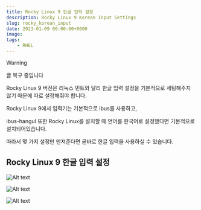 ```yaml
---
title: Rocky Linux 9 한글 입력 설정
description: Rocky Linux 9 Korean Input Settings
slug: rocky_korean_input
date: 2023-01-09 00:00:00+0000
image: 
tags:
    - RHEL
---
```


> [!WARNING]  
> 글 복구 중입니다

Rocky Linux 9 버전은 리눅스 민트와 달리 한글 입력 설정을 기본적으로 세팅해주지 않기 때문에 따로 설정해줘야 합니다.

Rocky Linux 9에서 입력기는 기본적으로 ibus를 사용하고,

ibus-hangul 또한 Rocky Linux를 설치할 때 언어를 한국어로 설정했다면 기본적으로 설치되어있습니다.

따라서 몇 가지 설정만 만져준다면 곧바로 한글 입력을 사용하실 수 있습니다.


## Rocky Linux 9 한글 입력 설정

![Alt text](/../../images/2023/2023-01-09_1_rocky_korean/1.png)  

![Alt text](/../../images/2023/2023-01-09_1_rocky_korean/2.png)  

![Alt text](/../../images/2023/2023-01-09_1_rocky_korean/3.png)  